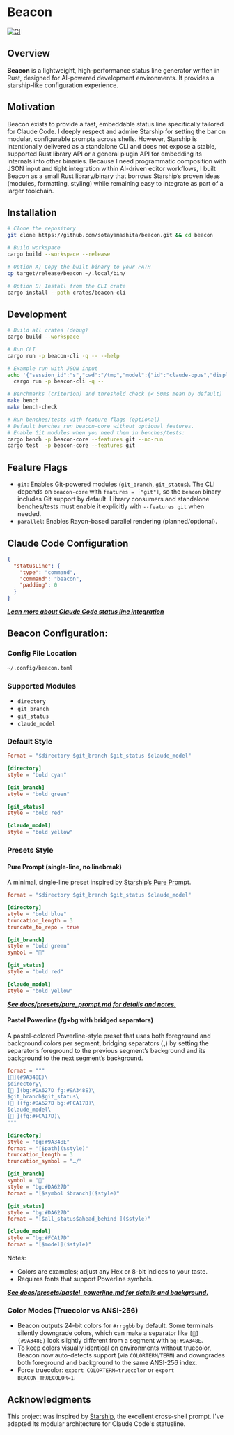 # Beacon

[![CI](https://github.com/sotayamashita/beacon/actions/workflows/ci.yml/badge.svg)](https://github.com/sotayamashita/beacon/actions/workflows/ci.yml)

## Overview
<!-- LLM Instructions: Update @specs/project.md when you change this section -->

**Beacon** is a lightweight, high-performance status line generator written in Rust, designed for AI-powered development environments. It provides a starship-like configuration experience.

## Motivation

Beacon exists to provide a fast, embeddable status line specifically tailored for Claude Code. I deeply respect and admire Starship for setting the bar on modular, configurable prompts across shells. However, Starship is intentionally delivered as a standalone CLI and does not expose a stable, supported Rust library API or a general plugin API for embedding its internals into other binaries. Because I need programmatic composition with JSON input and tight integration within AI-driven editor workflows, I built Beacon as a small Rust library/binary that borrows Starship’s proven ideas (modules, formatting, styling) while remaining easy to integrate as part of a larger toolchain.

## Installation

```bash
# Clone the repository
git clone https://github.com/sotayamashita/beacon.git && cd beacon

# Build workspace
cargo build --workspace --release

# Option A) Copy the built binary to your PATH
cp target/release/beacon ~/.local/bin/

# Option B) Install from the CLI crate
cargo install --path crates/beacon-cli
```

## Development

```bash
# Build all crates (debug)
cargo build --workspace

# Run CLI
cargo run -p beacon-cli -q -- --help

# Example run with JSON input
echo '{"session_id":"s","cwd":"/tmp","model":{"id":"claude-opus","display_name":"Opus"}}' | \
  cargo run -p beacon-cli -q --

# Benchmarks (criterion) and threshold check (< 50ms mean by default)
make bench
make bench-check

# Run benches/tests with feature flags (optional)
# Default benches run beacon-core without optional features.
# Enable Git modules when you need them in benches/tests:
cargo bench -p beacon-core --features git --no-run
cargo test  -p beacon-core --features git
```

## Feature Flags

- `git`: Enables Git-powered modules (`git_branch`, `git_status`). The CLI depends on
  `beacon-core` with `features = ["git"]`, so the `beacon` binary includes Git support by default.
  Library consumers and standalone benches/tests must enable it explicitly with
  `--features git` when needed.
- `parallel`: Enables Rayon-based parallel rendering (planned/optional).

## Claude Code Configuration

```json
{
  "statusLine": {
    "type": "command",
    "command": "beacon",
    "padding": 0
  }
}
```

_**[Lean more about Claude Code status line integration](https://docs.anthropic.com/en/docs/claude-code/statusline)**_

## Beacon Configuration:

### Config File Location

```bash
~/.config/beacon.toml
```

### Supported Modules

- `directory`
- `git_branch`
- `git_status`
- `claude_model`

### Default Style

```toml
Format = "$directory $git_branch $git_status $claude_model"

[directory]
style = "bold cyan"

[git_branch]
style = "bold green"

[git_status]
style = "bold red"

[claude_model]
style = "bold yellow"
```

### Presets Style

#### Pure Prompt (single-line, no linebreak)

A minimal, single-line preset inspired by [Starship’s Pure Prompt](https://starship.rs/presets/pure_prompt).

```toml
format = "$directory $git_branch $git_status $claude_model"

[directory]
style = "bold blue"
truncation_length = 3
truncate_to_repo = true

[git_branch]
style = "bold green"
symbol = ""

[git_status]
style = "bold red"

[claude_model]
style = "bold yellow"
```

_**[See docs/presets/pure_prompt.md for details and notes.](docs/presets/pure_prompt.md)**_

#### Pastel Powerline (fg+bg with bridged separators)

A pastel-colored Powerline-style preset that uses both foreground and background colors per segment, bridging separators () by setting the separator’s foreground to the previous segment’s background and its background to the next segment’s background.

```toml
format = """
[](#9A348E)\
$directory\
[ ](bg:#DA627D fg:#9A348E)\
$git_branch$git_status\
[ ](fg:#DA627D bg:#FCA17D)\
$claude_model\
[ ](fg:#FCA17D)\
"""

[directory]
style = "bg:#9A348E"
format = "[$path]($style)"
truncation_length = 3
truncation_symbol = "…/"

[git_branch]
symbol = ""
style = "bg:#DA627D"
format = "[$symbol $branch]($style)"

[git_status]
style = "bg:#DA627D"
format = "[$all_status$ahead_behind ]($style)"

[claude_model]
style = "bg:#FCA17D"
format = "[$model]($style)"
```

Notes:
- Colors are examples; adjust any Hex or 8-bit indices to your taste.
- Requires fonts that support Powerline symbols.

_**[See docs/presets/pastel_powerline.md for details and background.](docs/presets/pastel_powerline.md)**_

### Color Modes (Truecolor vs ANSI-256)

- Beacon outputs 24-bit colors for `#rrggbb` by default. Some terminals silently downgrade colors, which can make a separator like `[](#9A348E)` look slightly different from a segment with `bg:#9A348E`.
- To keep colors visually identical on environments without truecolor, Beacon now auto-detects support (via `COLORTERM`/`TERM`) and downgrades both foreground and background to the same ANSI-256 index.
- Force truecolor: `export COLORTERM=truecolor` or `export BEACON_TRUECOLOR=1`.

## Acknowledgments

This project was inspired by [Starship](https://starship.rs/), the excellent cross-shell prompt. I've adapted its modular architecture for Claude Code's statusline.
